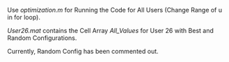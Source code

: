Use _optimization.m_ for Running the Code for All Users (Change Range of u in for loop).

_User26.mat_ contains the Cell Array _All_Values_ for User 26 with Best and Random Configurations.

Currently, Random Config has been commented out.
